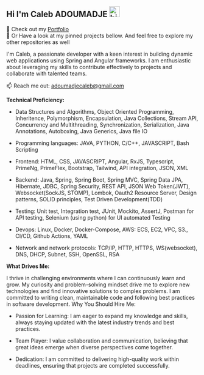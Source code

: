 ## Hi I'm Caleb ADOUMADJE <img src="https://user-images.githubusercontent.com/1303154/88677602-1635ba80-d120-11ea-84d8-d263ba5fc3c0.gif" width="28px" height="28px" alt="hi">

🚀 Check out my [Portfolio](https://https://github.com/adoumadje) <br>
:briefcase: Or Have a look at my pinned projects bellow. And feel free to explore my other repositories as well

I'm Caleb, a passionate developer with a keen interest in building dynamic web applications using Spring and Angular frameworks. I am enthusiastic about leveraging my skills to contribute effectively to projects and collaborate with talented teams.

:mailbox: Reach me out: adoumadjecaleb@gmail.com

**Technical Proficiency:**<br>
- Data Structures and Algorithms, Object Oriented Programming, Inheritence, Polymorphism, Encapsulation, Java Collections, Stream API, Concurrency and Multithreading,
Synchronization, Serialization, Java Annotations, Autoboxing, Java Generics, Java file IO <br>

- Programming languages: JAVA, PYTHON, C/C++, JAVASCRIPT, Bash Scripting <br>

- Frontend: HTML, CSS, JAVASCRIPT, Angular, RxJS, Typescript, PrimeNg, PrimeFlex, Bootstrap, Tailwind, API integration, JSON, XML <br>

- Backend: Java, Spring, Spring Boot, Spring MVC, Spring Data JPA, Hibernate, JDBC, Spring Security, REST API, JSON Web Token(JWT), Websocket(SockJS, STOMP),
  Lombok, Oauth2 Resource Server, Design patterns, SOLID principles, Test Driven Development(TDD) <br>
  
- Testing: Unit test, Integration test, JUnit, Mockito, AssertJ, Postman for API testing, Selenium (using python) for UI automated Testing <br>

- Devops: Linux, Docker, Docker-Compose, AWS: ECS, EC2, VPC, S3., CI/CD, Github Actions, YAML <br>

- Network and network protocols: TCP/IP, HTTP, HTTPS, WS(websocket), DNS, DHCP, Subnet, SSH, OpenSSL, RSA

**What Drives Me:**

I thrive in challenging environments where I can continuously learn and grow. My curiosity and problem-solving mindset drive me to explore new technologies and find innovative solutions to complex problems. I am committed to writing clean, maintainable code and following best practices in software development.
Why You Should Hire Me:

- Passion for Learning: I am eager to expand my knowledge and skills, always staying updated with the latest industry trends and best practices.

- Team Player: I value collaboration and communication, believing that great ideas emerge when diverse perspectives come together.

- Dedication: I am committed to delivering high-quality work within deadlines, ensuring that projects are completed successfully.
